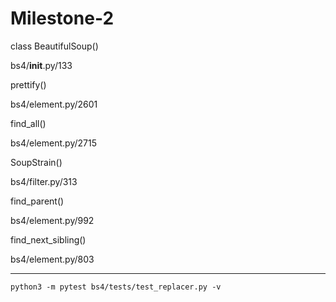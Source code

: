 # Milestone-2
class BeautifulSoup()

bs4/__init__.py/133

prettify()

bs4/element.py/2601

find_all()

bs4/element.py/2715

SoupStrain()

bs4/filter.py/313


find_parent()

bs4/element.py/992

find_next_sibling()

bs4/element.py/803

-------------------
```
python3 -m pytest bs4/tests/test_replacer.py -v
```
